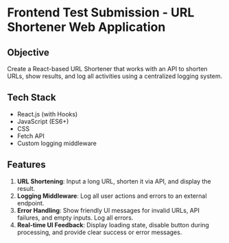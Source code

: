 # Frontend Test Submission - URL Shortener Web Application

## Objective
Create a React-based URL Shortener that works with an API to shorten URLs, show results, and log all activities using a centralized logging system.

## Tech Stack
- React.js (with Hooks)
- JavaScript (ES6+)
- CSS
- Fetch API
- Custom logging middleware

## Features
1. **URL Shortening**: Input a long URL, shorten it via API, and display the result.
2. **Logging Middleware**: Log all user actions and errors to an external endpoint.
3. **Error Handling**: Show friendly UI messages for invalid URLs, API failures, and empty inputs. Log all errors.
4. **Real-time UI Feedback**: Display loading state, disable button during processing, and provide clear success or error messages.

